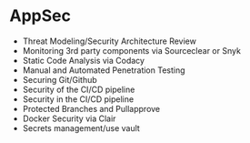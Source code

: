 # AppSec

* Threat Modeling/Security Architecture Review
* Monitoring 3rd party components via Sourceclear or Snyk
* Static Code Analysis via Codacy
* Manual and Automated Penetration Testing
* Securing Git/Github
* Security of the CI/CD pipeline
* Security in the CI/CD pipeline
* Protected Branches and Pullapprove
* Docker Security via Clair
* Secrets management/use vault

